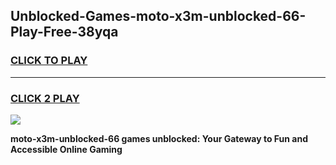
## Unblocked-Games-moto-x3m-unblocked-66-Play-Free-38yqa
<h3>
<a href="https://premium76.site?title=moto-x3m-unblocked-66&ref=24M">CLICK TO PLAY</a></h3>
<hr>

<h3>
<a href="https://premium76.site?title=moto-x3m-unblocked-66&ref=24M">CLICK 2 PLAY</a>
  
</h3>

<a href="https://premium76.site?title=moto-x3m-unblocked-66&ref=24M"><img src="https://clearcache.store/games.png"></a>


**moto-x3m-unblocked-66 games unblocked: Your Gateway to Fun and Accessible Online Gaming**
